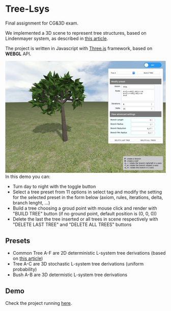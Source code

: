 # Tree-Lsys

Final assignment for CG&3D exam.

We implemented a 3D scene to represent tree structures, based on Lindenmayer system, as described in [this article](http://algorithmicbotany.org/papers/abop/abop-ch1.pdf). 

The project is written in Javascript with [Three.js](https://threejs.org/) framework, based on 
**WEBGL** API. 

![](demo/demo.png)
In this demo you can:
  - Turn day to night with the toggle button
  - Select a tree preset from 11 options in select tag and modify the setting for the selected preset in the form below (axiom, rules, iterations, delta, branch lenght, ...)
  - Build a tree choosing a groud point with mouse click and render with "BUILD TREE" button (if no ground point, default position is (0, 0, 0))
  - Delete the last the tree inserted or all trees in scene respectively with "DELETE LAST TREE" and "DELETE ALL TREES" buttons
  


## Presets
- Common Tree A-F are 2D deterministic L-system tree derivations (based on [this article](http://algorithmicbotany.org/papers/abop/abop-ch1.pdf))
- Tree A-C are 3D stochastic L-system tree derivations (uniform probability) 
- Bush A-B are 3D determistic L-system tree derivations 


## Demo
Check the project running [here](https://alessandraalf.github.io/Tree-Lsys).

